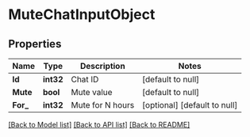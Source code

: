 # MuteChatInputObject

## Properties
Name | Type | Description | Notes
------------ | ------------- | ------------- | -------------
**Id** | **int32** | Chat ID | [default to null]
**Mute** | **bool** | Mute value | [default to null]
**For_** | **int32** | Mute for N hours | [optional] [default to null]

[[Back to Model list]](../README.md#documentation-for-models) [[Back to API list]](../README.md#documentation-for-api-endpoints) [[Back to README]](../README.md)


